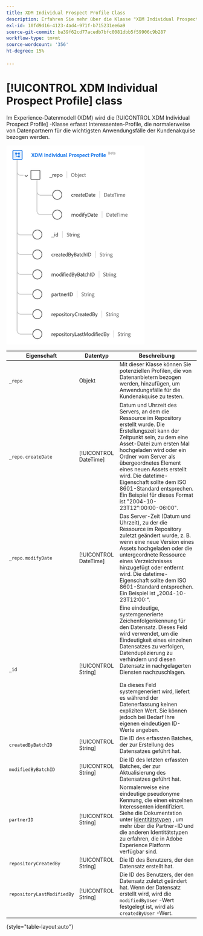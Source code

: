 ```yaml
---
title: XDM Individual Prospect Profile Class
description: Erfahren Sie mehr über die Klasse "XDM Individual Prospect Profile"im Experience-Datenmodell (XDM).
exl-id: 10fd9d16-4123-4ad4-971f-b715231ee6a9
source-git-commit: ba39f62cd77acedb7bfc0081dbb5f59906c9b287
workflow-type: tm+mt
source-wordcount: '356'
ht-degree: 15%

---
```


# [!UICONTROL XDM Individual Prospect Profile] class

Im Experience-Datenmodell (XDM) wird die [!UICONTROL XDM Individual Prospect Profile] -Klasse erfasst Interessenten-Profile, die normalerweise von Datenpartnern für die wichtigsten Anwendungsfälle der Kundenakquise bezogen werden.

![Das Schemadiagramm der XDM Prospect-Klasse.](../images/classes/individual-prospect-profile.png)

| Eigenschaft | Datentyp | Beschreibung |
| --- | --- | --- |
| `_repo` | Objekt | Mit dieser Klasse können Sie potenziellen Profilen, die von Datenanbietern bezogen werden, hinzufügen, um Anwendungsfälle für die Kundenakquise zu testen. |
| `_repo.createDate` | [!UICONTROL DateTime] | Datum und Uhrzeit des Servers, an dem die Ressource im Repository erstellt wurde. Die Erstellungszeit kann der Zeitpunkt sein, zu dem eine Asset-Datei zum ersten Mal hochgeladen wird oder ein Ordner vom Server als übergeordnetes Element eines neuen Assets erstellt wird. Die datetime-Eigenschaft sollte dem ISO 8601-Standard entsprechen. Ein Beispiel für dieses Format ist &quot;2004-10-23T12&quot;:00:00-06:00&quot;. |
| `_repo.modifyDate` | [!UICONTROL DateTime] | Das Server-Zeit (Datum und Uhrzeit), zu der die Ressource im Repository zuletzt geändert wurde, z. B. wenn eine neue Version eines Assets hochgeladen oder die untergeordnete Ressource eines Verzeichnisses hinzugefügt oder entfernt wird. Die datetime-Eigenschaft sollte dem ISO 8601-Standard entsprechen. Ein Beispiel ist „2004-10-23T12:00:“. |
| `_id` | [!UICONTROL String] | Eine eindeutige, systemgenerierte Zeichenfolgenkennung für den Datensatz. Dieses Feld wird verwendet, um die Eindeutigkeit eines einzelnen Datensatzes zu verfolgen, Datenduplizierung zu verhindern und diesen Datensatz in nachgelagerten Diensten nachzuschlagen.<br><br>Da dieses Feld systemgeneriert wird, liefert es während der Datenerfassung keinen expliziten Wert. Sie können jedoch bei Bedarf Ihre eigenen eindeutigen ID-Werte angeben. |
| `createdByBatchID` | [!UICONTROL String] | Die ID des erfassten Batches, der zur Erstellung des Datensatzes geführt hat. |
| `modifiedByBatchID` | [!UICONTROL String] | Die ID des letzten erfassten Batches, der zur Aktualisierung des Datensatzes geführt hat. |
| `partnerID` | [!UICONTROL String] | Normalerweise eine eindeutige pseudonyme Kennung, die einen einzelnen Interessenten identifiziert. Siehe die Dokumentation unter [Identitätstypen](../../identity-service/features/namespaces.md#identity-type) , um mehr über die Partner-ID und die anderen Identitätstypen zu erfahren, die in Adobe Experience Platform verfügbar sind. |
| `repositoryCreatedBy` | [!UICONTROL String] | Die ID des Benutzers, der den Datensatz erstellt hat. |
| `repositoryLastModifiedBy` | [!UICONTROL String] | Die ID des Benutzers, der den Datensatz zuletzt geändert hat. Wenn der Datensatz erstellt wird, wird die `modifiedByUser` -Wert festgelegt ist, wird als `createdByUser` -Wert. |

{style="table-layout:auto"}
